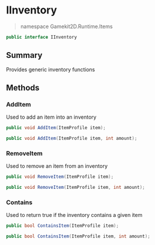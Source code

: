 # IInventory
> namespace Gamekit2D.Runtime.Items

```csharp
public interface IInventory
```

## Summary
Provides generic inventory functions

## Methods
### AddItem
Used to add an item into an inventory
```csharp
public void AddItem(ItemProfile item);
```
```csharp
public void AddItem(ItemProfile item, int amount);
```

### RemoveItem
Used to remove an item from an inventory
```csharp
public void RemoveItem(ItemProfile item);
```
```csharp
public void RemoveItem(ItemProfile item, int amount);
```

### Contains
Used to return true if the inventory contains a given item
```csharp
public bool ContainsItem(ItemProfile item);
```
```csharp
public bool ContainsItem(ItemProfile item, int amount);
```